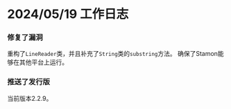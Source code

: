 # 2024/05/19 工作日志

### 修复了漏洞

重构了``LineReader``类，并且补充了``String``类的``substring``方法。
确保了Stamon能够在其他平台上运行。

### 推送了发行版

当前版本2.2.9。